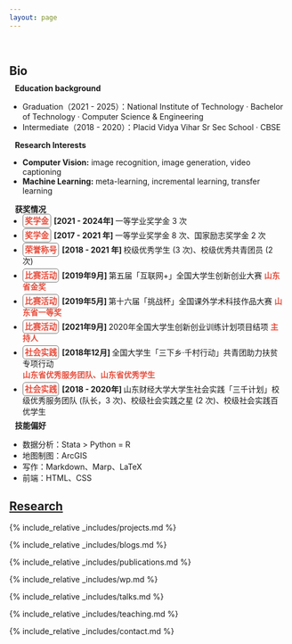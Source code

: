```yaml
---
layout: page
---
```



<h1 id="about-me"></h1>

<h2 style="margin: 60px 0px 10px;">Bio</h2>

<h4 style="margin:0 10px 0;">Education background</h4>

- Graduation（2021 - 2025）：National Institute of Technology · Bachelor of Technology · Computer Science & Engineering
- Intermediate（2018 - 2020）：Placid Vidya Vihar Sr Sec School · CBSE

<h4 style="margin:0 10px 0;">Research Interests</h4>

- **Computer Vision:** image recognition, image generation, video captioning
- **Machine Learning:** meta-learning, incremental learning, transfer learning

<h4 style="margin:0 10px 0;">获奖情况</h4>

<ul style="margin:0 10px 0px;">
  <li style="margin:0 0 5px; margin-left: -10px"><strong style="color:#e74d3c; border:0.6px solid #757575; padding: 3px;font-size: 0.9rem; border-radius:5px; margin-right: 5px">奖学金</strong><strong>[2021 - 2024年] </strong> 一等学业奖学金 3 次 </li>  
  <li style="margin:0 0 5px; margin-left: -10px"><strong style="color:#e74d3c; border:0.6px solid #757575; padding: 3px;font-size: 0.9rem; border-radius:5px; margin-right: 5px">奖学金</strong><strong>[2017 - 2021&nbsp;年] </strong> 一等学业奖学金 8 次、国家励志奖学金 2 次 </li>  
  <li style="margin:0 0 5px; margin-left: -10px"><strong style="color:#e74d3c; border:0.6px solid #757575; padding: 3px;font-size: 0.9rem; border-radius:5px; margin-right: 5px">荣誉称号</strong><strong>[2018 - 2021&nbsp;年] </strong> 校级优秀学生 (3 次)、校级优秀共青团员 (2 次)</li>  
  <li style="margin:0 0 5px; margin-left: -10px"><strong style="color:#e74d3c; border:0.6px solid #757575; padding: 3px;font-size: 0.9rem; border-radius:5px; margin-right: 5px">比赛活动</strong><strong>[2019年9月] </strong> 第五届「互联网+」全国大学生创新创业大赛 <strong style="color:#e74d3c">山东省金奖</strong></li>
  <li style="margin:0 0 5px; margin-left: -10px"><strong style="color:#e74d3c; border:0.6px solid #757575; padding: 3px;font-size: 0.9rem; border-radius:5px; margin-right: 5px">比赛活动</strong><strong>[2019年5月] </strong> 第十六届「挑战杯」全国课外学术科技作品大赛 <strong style="color:#e74d3c">山东省一等奖</strong></li>
  <li style="margin:0 0 5px; margin-left: -10px"><strong style="color:#e74d3c; border:0.6px solid #757575; padding: 3px;font-size: 0.9rem; border-radius:5px;margin-right: 5px">比赛活动</strong><strong>[2021年9月] </strong> 2020年全国大学生创新创业训练计划项目结项 <strong style="color:#e74d3c">主持人</strong></li>
  <li style="margin:0 0 5px; margin-left: -10px"><strong style="color:#e74d3c; border:0.6px solid #757575; padding: 3px;font-size: 0.9rem; border-radius:5px;margin-right: 5px">社会实践</strong><strong>[2018年12月] </strong> 全国大学生「三下乡·千村行动」共青团助力扶贫专项行动 <strong style="color:#e74d3c"><br>山东省优秀服务团队、山东省优秀学生</strong></li>
  <li style="margin:0 0 5px; margin-left: -10px"><strong style="color:#e74d3c; border:0.6px solid #757575; padding: 3px;font-size: 0.9rem; border-radius:5px;margin-right: 5px">社会实践</strong><strong>[2018 - 2020年] </strong> 山东财经大学大学生社会实践「三千计划」校级优秀服务团队 (队长，3 次)、校级社会实践之星 (2 次)、校级社会实践百优学生</li>
</ul>

<h4 style="margin:0 10px 0;">技能偏好</h4>

- 数据分析：Stata > Python = R
- 地图制图：ArcGIS 
- 写作：Markdown、Marp、LaTeX
- 前端：HTML、CSS

## [Research](./research/)

{% include_relative _includes/projects.md %}

{% include_relative _includes/blogs.md %}

{% include_relative _includes/publications.md %}

{% include_relative _includes/wp.md %}

{% include_relative _includes/talks.md %}

{% include_relative _includes/teaching.md %}

{% include_relative _includes/contact.md %}
